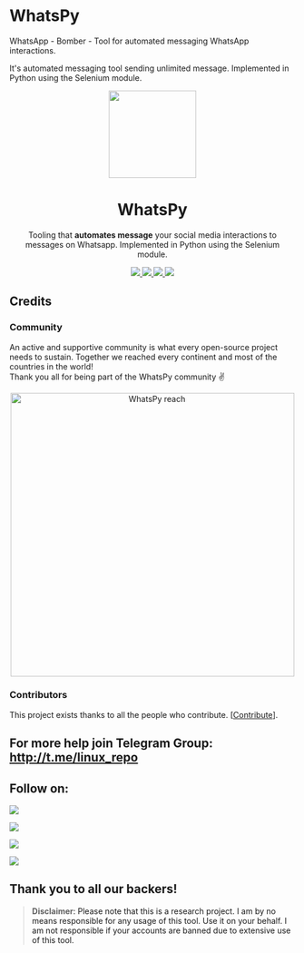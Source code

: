 # WhatsPy
WhatsApp - Bomber - Tool for automated messaging WhatsApp interactions.

It's automated messaging tool sending unlimited message.
   Implemented in Python using the Selenium module.
   
<p align="center">
  <img src="https://i.imgur.com/fmSyZX8.jpg" width="154">
  <h1 align="center">WhatsPy</h1>
  <p align="center">Tooling that <b>automates message</b> your social media interactions to messages on Whatsapp.
Implemented in Python using the Selenium module.<p>
  <p align="center">
    <a href="https://github.com/timgrossmann/Whatspy/blob/master/LICENSE">
      <img src="https://img.shields.io/badge/license-GPLv3-blue.svg" />
    </a>
    <a href="https://github.com/SeleniumHQ/selenium">
      <img src="https://img.shields.io/badge/built%20with-Selenium-yellow.svg" />
    </a>
    <a href="https://www.python.org/">
    	<img src="https://img.shields.io/badge/built%20with-Python3-red.svg" />
    </a>  
    <a href="https://discord.gg/FDETsht">
	<img src="https://img.shields.io/telegram/t.me/linux_repo.svg">
    </a>
  </p>
</p>   
   

## Credits
### Community
An active and supportive community is what every open-source project needs to sustain. Together we reached every continent and most of the countries in the world!   
Thank you all for being part of the WhatsPy community ✌️

<p align="center">
	<img src="https://i.imgur.com/I5uhxb2.png" alt="WhatsPy reach" width="500px"/>
</p>

### Contributors

This project exists thanks to all the people who contribute. [[Contribute](https://github.com/timgrossmann/WhatsPy/wiki/How-to-Contribute)].

<a href="https://github.com/palahsu/WhatsPy/graphs/contributors">
</a> 

## For more help join Telegram Group: http://t.me/linux_repo

## Follow on:
<p align="left">
<a href="https://github.com/palahsu"><img src="https://img.shields.io/badge/GitHub-Follow%20on%20GitHub-inactive.svg?logo=github"></a>
</p><p align="left">
<a href="https://twitter.com/palahsu"><img src="https://img.shields.io/badge/Twitter-Follow%20on%20Twitter-informational.svg?logo=twitter"></a>
</p><p align="left">
<a href="https://facebook.com/Aduri.knox"><img src="https://img.shields.io/badge/Facebook-Follow%20on%20Facebook-blue.svg?logo=facebook"></a>
</p><p align="left">
<a href="https://t.me/AD0000000"><img src="https://img.shields.io/badge/Telegram-Contact%20Telegram%20Profile-blue.svg?logo=telegram"></a>
</p><p align="left"> 

Thank you to all our backers!
---

> **Disclaimer**<a name="disclaimer" />: Please note that this is a research project. I am by no means responsible for any usage of this tool. Use it on your behalf. I am not responsible if your accounts are banned due to extensive use of this tool.
